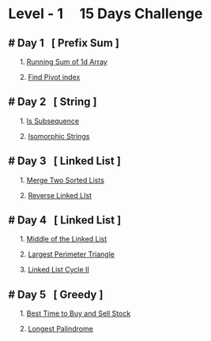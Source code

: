 # Level - 1  &nbsp; &nbsp;  15 Days Challenge

## # Day 1       &nbsp; [ Prefix Sum ]
&nbsp; &nbsp; &nbsp; 1. [Running Sum of 1d Array](https://leetcode.com/problems/running-sum-of-1d-array/)


&nbsp; &nbsp; &nbsp; 2. [Find Pivot index](https://leetcode.com/problems/find-pivot-index/)

## # Day 2  &nbsp; [ String ]


&nbsp; &nbsp; &nbsp; 1.  [Is Subsequence](https://leetcode.com/problems/is-subsequence/)

&nbsp; &nbsp; &nbsp; 2.  [Isomorphic Strings](https://leetcode.com/problems/isomorphic-strings/)
  
##  # Day 3   &nbsp; [ Linked List ]

&nbsp; &nbsp; &nbsp;  1. [Merge Two Sorted Lists](https://leetcode.com/problems/merge-two-sorted-lists/)
 
 &nbsp; &nbsp; &nbsp; 2. [Reverse Linked LIst](https://leetcode.com/problems/reverse-linked-list/)
 
 ##  # Day 4   &nbsp; [ Linked List ]

&nbsp; &nbsp; &nbsp;  1. [Middle of the Linked List](https://leetcode.com/problems/middle-of-the-linked-list/)
 
 &nbsp; &nbsp; &nbsp; 2. [Largest Perimeter Triangle](https://leetcode.com/problems/largest-perimeter-triangle/)


&nbsp; &nbsp; &nbsp; 3. [Linked List Cycle II](https://leetcode.com/problems/linked-list-cycle-ii/)

##  # Day 5   &nbsp; [ Greedy ]

&nbsp; &nbsp; &nbsp;  1. [ Best Time to Buy and Sell Stock ](https://leetcode.com/problems/best-time-to-buy-and-sell-stock/)
 
 &nbsp; &nbsp; &nbsp; 2. [ Longest Palindrome ](https://leetcode.com/problems/longest-palindrome/)


